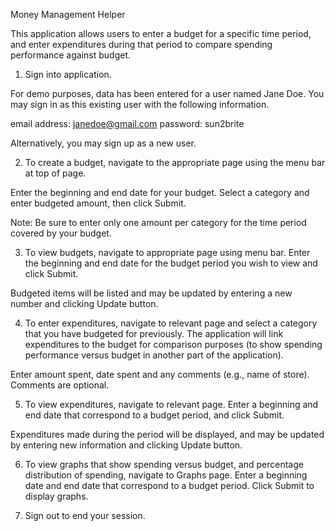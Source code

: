 Money Management Helper

This application allows users to enter a budget for a specific time period, and enter expenditures during that period to compare spending performance against budget.

1. Sign into application.

For demo purposes, data has been entered for a user named Jane Doe.  You may sign in as this existing user with the following information.

email address:	janedoe@gmail.com
password:		sun2brite

Alternatively, you may sign up as a new user.

2. To create a budget, navigate to the appropriate page using the menu bar at top of page.

Enter the beginning and end date for your budget.  Select a category and enter budgeted amount, then click Submit.

Note:  Be sure to enter only one amount per category for the time period covered by your budget.

3. To view budgets, navigate to appropriate page using menu bar.  Enter the beginning and end date for the budget period you wish to view and click Submit.

Budgeted items will be listed and may be updated by entering a new number and clicking Update button.

4. To enter expenditures, navigate to relevant page and select a category that you have budgeted for previously.  The application will link expenditures to the budget for comparison purposes (to show spending performance versus budget in another part of the application).

Enter amount spent, date spent and any comments (e.g., name of store).  Comments are optional.

5. To view expenditures, navigate to relevant page.  Enter a beginning and end date that correspond to a budget period, and click Submit.

Expenditures made during the period will be displayed, and may be updated by entering new information and clicking Update button.

6. To view graphs that show spending versus budget, and percentage distribution of spending, navigate to Graphs page.  Enter a beginning date and end date that correspond to a budget period.  Click Submit to display graphs.

7. Sign out to end your session.